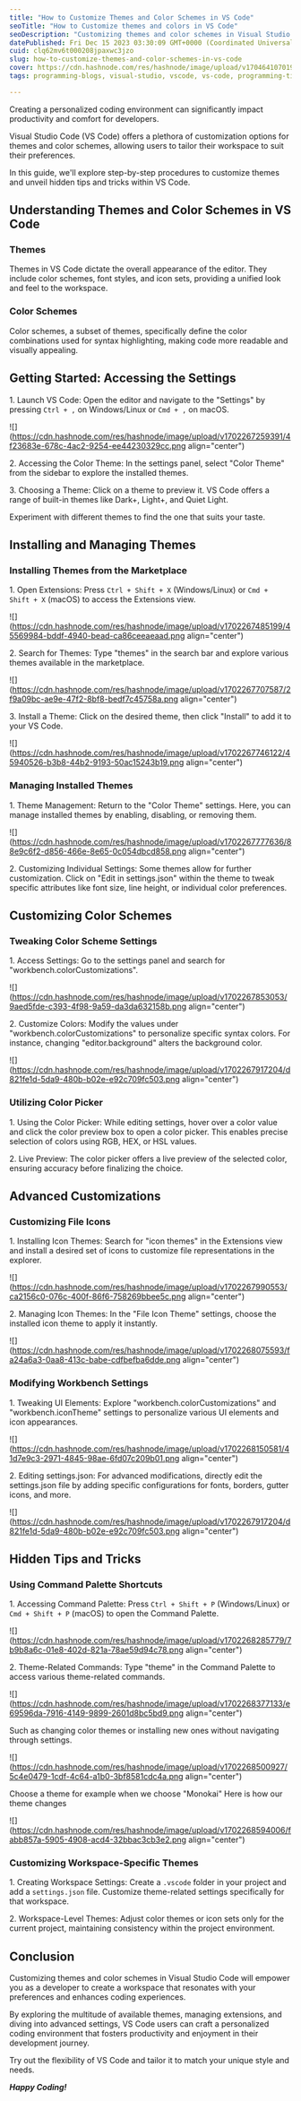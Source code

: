 ```yaml
---
title: "How to Customize Themes and Color Schemes in VS Code"
seoTitle: "How to Customize themes and colors in VS Code"
seoDescription: "Customizing themes and color schemes in Visual Studio Code empowers developers to create a workspace that resonates with their preferences"
datePublished: Fri Dec 15 2023 03:30:09 GMT+0000 (Coordinated Universal Time)
cuid: clq62mv6t000208jpaxwc3jzo
slug: how-to-customize-themes-and-color-schemes-in-vs-code
cover: https://cdn.hashnode.com/res/hashnode/image/upload/v1704641070195/8eede832-317e-439f-868f-a1c17188ea91.jpeg
tags: programming-blogs, visual-studio, vscode, vs-code, programming-tips

---
```


Creating a personalized coding environment can significantly impact productivity and comfort for developers.

Visual Studio Code (VS Code) offers a plethora of customization options for themes and color schemes, allowing users to tailor their workspace to suit their preferences.

In this guide, we'll explore step-by-step procedures to customize themes and unveil hidden tips and tricks within VS Code.

## Understanding Themes and Color Schemes in VS Code

### Themes

Themes in VS Code dictate the overall appearance of the editor. They include color schemes, font styles, and icon sets, providing a unified look and feel to the workspace.

### Color Schemes

Color schemes, a subset of themes, specifically define the color combinations used for syntax highlighting, making code more readable and visually appealing.

## Getting Started: Accessing the Settings

1\. Launch VS Code: Open the editor and navigate to the "Settings" by pressing `Ctrl + ,` on Windows/Linux or `Cmd + ,` on macOS.

![](https://cdn.hashnode.com/res/hashnode/image/upload/v1702267259391/4f23683e-678c-4ac2-9254-ee44230329cc.png align="center")

2\. Accessing the Color Theme: In the settings panel, select "Color Theme" from the sidebar to explore the installed themes.

3\. Choosing a Theme: Click on a theme to preview it. VS Code offers a range of built-in themes like Dark+, Light+, and Quiet Light.

Experiment with different themes to find the one that suits your taste.

## Installing and Managing Themes

### Installing Themes from the Marketplace

1\. Open Extensions: Press `Ctrl + Shift + X` (Windows/Linux) or `Cmd + Shift + X` (macOS) to access the Extensions view.

![](https://cdn.hashnode.com/res/hashnode/image/upload/v1702267485199/45569984-bddf-4940-bead-ca86ceeaeaad.png align="center")

2\. Search for Themes: Type "themes" in the search bar and explore various themes available in the marketplace.

![](https://cdn.hashnode.com/res/hashnode/image/upload/v1702267707587/2f9a09bc-ae9e-47f2-8bf8-bedf7c45758a.png align="center")

3\. Install a Theme: Click on the desired theme, then click "Install" to add it to your VS Code.

![](https://cdn.hashnode.com/res/hashnode/image/upload/v1702267746122/45940526-b3b8-44b2-9193-50ac15243b19.png align="center")

### Managing Installed Themes

1\. Theme Management: Return to the "Color Theme" settings. Here, you can manage installed themes by enabling, disabling, or removing them.

![](https://cdn.hashnode.com/res/hashnode/image/upload/v1702267777636/88e9c6f2-d856-466e-8e65-0c054dbcd858.png align="center")

2\. Customizing Individual Settings: Some themes allow for further customization. Click on "Edit in settings.json" within the theme to tweak specific attributes like font size, line height, or individual color preferences.

## Customizing Color Schemes

### Tweaking Color Scheme Settings

1\. Access Settings: Go to the settings panel and search for "workbench.colorCustomizations".

![](https://cdn.hashnode.com/res/hashnode/image/upload/v1702267853053/9aed5fde-c393-4f98-9a59-da3da632158b.png align="center")

2\. Customize Colors: Modify the values under "workbench.colorCustomizations" to personalize specific syntax colors. For instance, changing "editor.background" alters the background color.

![](https://cdn.hashnode.com/res/hashnode/image/upload/v1702267917204/d821fe1d-5da9-480b-b02e-e92c709fc503.png align="center")

### Utilizing Color Picker

1\. Using the Color Picker: While editing settings, hover over a color value and click the color preview box to open a color picker. This enables precise selection of colors using RGB, HEX, or HSL values.

2\. Live Preview: The color picker offers a live preview of the selected color, ensuring accuracy before finalizing the choice.

## Advanced Customizations

### Customizing File Icons

1\. Installing Icon Themes: Search for "icon themes" in the Extensions view and install a desired set of icons to customize file representations in the explorer.

![](https://cdn.hashnode.com/res/hashnode/image/upload/v1702267990553/ca2156c0-076c-400f-86f6-758269bbee5c.png align="center")

2\. Managing Icon Themes: In the "File Icon Theme" settings, choose the installed icon theme to apply it instantly.

![](https://cdn.hashnode.com/res/hashnode/image/upload/v1702268075593/fa24a6a3-0aa8-413c-babe-cdfbefba6dde.png align="center")

### Modifying Workbench Settings

1\. Tweaking UI Elements: Explore "workbench.colorCustomizations" and "workbench.iconTheme" settings to personalize various UI elements and icon appearances.

![](https://cdn.hashnode.com/res/hashnode/image/upload/v1702268150581/41d7e9c3-2971-4845-98ae-6fd07c209b01.png align="center")

2\. Editing settings.json: For advanced modifications, directly edit the settings.json file by adding specific configurations for fonts, borders, gutter icons, and more.

![](https://cdn.hashnode.com/res/hashnode/image/upload/v1702267917204/d821fe1d-5da9-480b-b02e-e92c709fc503.png align="center")

## Hidden Tips and Tricks

### Using Command Palette Shortcuts

1\. Accessing Command Palette: Press `Ctrl + Shift + P` (Windows/Linux) or `Cmd + Shift + P` (macOS) to open the Command Palette.

![](https://cdn.hashnode.com/res/hashnode/image/upload/v1702268285779/7b9b8a6c-01e8-402d-821a-78ae59d94c78.png align="center")

2\. Theme-Related Commands: Type "theme" in the Command Palette to access various theme-related commands.

![](https://cdn.hashnode.com/res/hashnode/image/upload/v1702268377133/e69596da-7916-4149-9899-2601d8bc5bd9.png align="center")

Such as changing color themes or installing new ones without navigating through settings.

![](https://cdn.hashnode.com/res/hashnode/image/upload/v1702268500927/5c4e0479-1cdf-4c64-a1b0-3bf8581cdc4a.png align="center")

Choose a theme for example when we choose "Monokai" Here is how our theme changes

![](https://cdn.hashnode.com/res/hashnode/image/upload/v1702268594006/fabb857a-5905-4908-acd4-32bbac3cb3e2.png align="center")

### Customizing Workspace-Specific Themes

1\. Creating Workspace Settings: Create a `.vscode` folder in your project and add a `settings.json` file. Customize theme-related settings specifically for that workspace.

2\. Workspace-Level Themes: Adjust color themes or icon sets only for the current project, maintaining consistency within the project environment.

## Conclusion

Customizing themes and color schemes in Visual Studio Code will empower you as a developer to create a workspace that resonates with your preferences and enhances coding experiences.

By exploring the multitude of available themes, managing extensions, and diving into advanced settings, VS Code users can craft a personalized coding environment that fosters productivity and enjoyment in their development journey.

Try out the flexibility of VS Code and tailor it to match your unique style and needs.

***Happy Coding!***